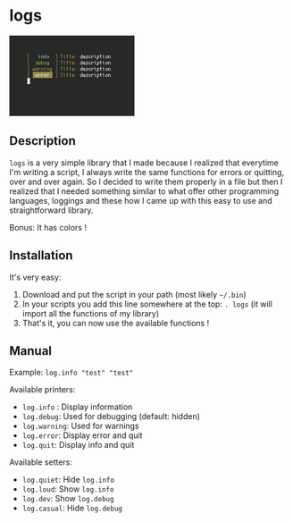 # logs

![preview](logs.png)

## Description

`logs` is a very simple library that I made because I realized that everytime I'm writing a script, I always write the same functions for errors or quitting, over and over again.
So I decided to write them properly in a file but then I realized that I needed something similar to what offer other programming languages, loggings and these how I came up with this easy to use and straightforward library.

Bonus: It has colors !

## Installation 

It's very easy:
1. Download and put the script in your path (most likely `~/.bin`)
2. In your scripts you add this line somewhere at the top: `. logs` (it will import all the functions of my library)
3. That's it, you can now use the available functions !

## Manual

Example: `log.info "test" "test"`

Available printers:
- `log.info` : Display information
- `log.debug`: Used for debugging (default: hidden)
- `log.warning`: Used for warnings
- `log.error`: Display error and quit
- `log.quit`: Display info and quit

Available setters:
- `log.quiet`: Hide `log.info`
- `log.loud`: Show `log.info`
- `log.dev`: Show `log.debug`
- `log.casual`: Hide `log.debug`
